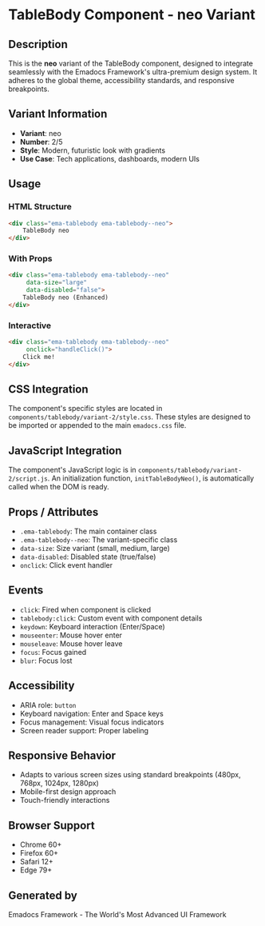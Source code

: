 # TableBody Component - neo Variant

## Description
This is the **neo** variant of the TableBody component, designed to integrate seamlessly with the Emadocs Framework's ultra-premium design system. It adheres to the global theme, accessibility standards, and responsive breakpoints.

## Variant Information
- **Variant**: neo
- **Number**: 2/5
- **Style**: Modern, futuristic look with gradients
- **Use Case**: Tech applications, dashboards, modern UIs

## Usage

### HTML Structure
```html
<div class="ema-tablebody ema-tablebody--neo">
    TableBody neo
</div>
```

### With Props
```html
<div class="ema-tablebody ema-tablebody--neo" 
     data-size="large" 
     data-disabled="false">
    TableBody neo (Enhanced)
</div>
```

### Interactive
```html
<div class="ema-tablebody ema-tablebody--neo" 
     onclick="handleClick()">
    Click me!
</div>
```

## CSS Integration
The component's specific styles are located in `components/tablebody/variant-2/style.css`. These styles are designed to be imported or appended to the main `emadocs.css` file.

## JavaScript Integration
The component's JavaScript logic is in `components/tablebody/variant-2/script.js`. An initialization function, `initTableBodyNeo()`, is automatically called when the DOM is ready.

## Props / Attributes
- `.ema-tablebody`: The main container class
- `.ema-tablebody--neo`: The variant-specific class
- `data-size`: Size variant (small, medium, large)
- `data-disabled`: Disabled state (true/false)
- `onclick`: Click event handler

## Events
- `click`: Fired when component is clicked
- `tablebody:click`: Custom event with component details
- `keydown`: Keyboard interaction (Enter/Space)
- `mouseenter`: Mouse hover enter
- `mouseleave`: Mouse hover leave
- `focus`: Focus gained
- `blur`: Focus lost

## Accessibility
- ARIA role: `button`
- Keyboard navigation: Enter and Space keys
- Focus management: Visual focus indicators
- Screen reader support: Proper labeling

## Responsive Behavior
- Adapts to various screen sizes using standard breakpoints (480px, 768px, 1024px, 1280px)
- Mobile-first design approach
- Touch-friendly interactions

## Browser Support
- Chrome 60+
- Firefox 60+
- Safari 12+
- Edge 79+

## Generated by
Emadocs Framework - The World's Most Advanced UI Framework

